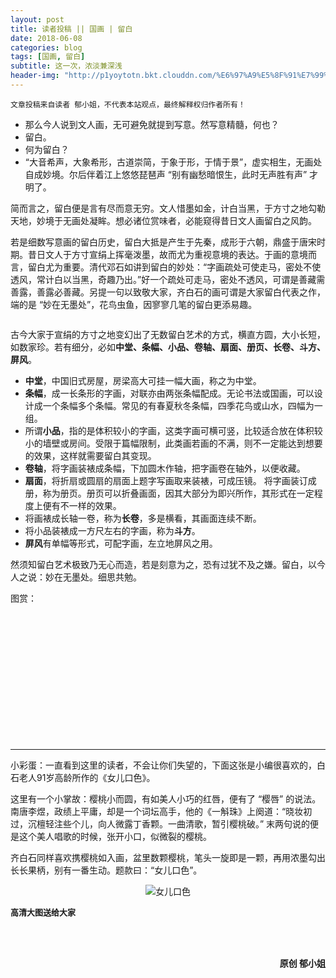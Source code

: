 ```yaml
---
layout: post
title: 读者投稿 || 国画 | 留白
date: 2018-06-08
categories: blog
tags: [国画, 留白]
subtitle: 这一次，浓淡兼深浅
header-img: "http://p1yoytotn.bkt.clouddn.com/%E6%97%A9%E5%8F%91%E7%99%BD%E5%B8%9D%E5%9F%8E.jpeg"
---
```


`文章投稿来自读者 郁小姐，不代表本站观点，最终解释权归作者所有！`

- 那么今人说到文人画，无可避免就提到写意。然写意精髓，何也？
- 留白。
- 何为留白？
- “大音希声，大象希形，古道崇简，于象于形，于情于景”，虚实相生，无画处自成妙境。尔后伴着江上悠悠琵琶声 “别有幽愁暗恨生，此时无声胜有声” 才明了。

简而言之，留白便是言有尽而意无穷。文人惜墨如金，计白当黑，于方寸之地勾勒天地，妙境于无画处凝眸。想必诸位赏味者，必能窥得昔日文人画留白之风韵。

若是细数写意画的留白历史，留白大抵是产生于先秦，成形于六朝，鼎盛于唐宋时期。昔日文人于方寸宣绢上挥毫泼墨，故而尤为重视意境的表达。于画的意境而言，留白尤为重要。清代邓石如讲到留白的妙处：“字画疏处可使走马，密处不使透风，常计白以当黑，奇趣乃出。”好一个疏处可走马，密处不透风，可谓是善藏需善露，善露必善藏。另提一句以致敬大家，齐白石的画可谓是大家留白代表之作，端的是 “妙在无墨处”，花鸟虫鱼，因寥寥几笔的留白更添易趣。

<div align="center"><img src="http://p1yoytotn.bkt.clouddn.com/%E7%99%BD%E7%9F%B3%20%E8%99%BE.jpg" alt="" /></div>

古今大家于宣绢的方寸之地变幻出了无数留白艺术的方式，横直方圆，大小长短，如数家珍。若有细分，必如**中堂、条幅、小品、卷轴、扇面、册页、长卷、斗方、屏风**。

- **中堂**，中国旧式房屋，房梁高大可挂一幅大画，称之为中堂。
- **条幅**，成一长条形的字画，对联亦由两张条幅配成。无论书法或国画，可以设计成一个条幅多个条幅。常见的有春夏秋冬条幅，四季花鸟或山水，四幅为一组。
- 所谓**小品**，指的是体积较小的字画，这类字画可横可竖，比较适合放在体积较小的墙壁或房间。受限于篇幅限制，此类画若画的不满，则不一定能达到想要的效果，这样就需要留白其变现。
- **卷轴**，将字画装裱成条幅，下加圆木作轴，把字画卷在轴外，以便收藏。
- **扇面**，将折扇或圆扇的扇面上题字写画取来装裱，可成压镜。
将字画装订成册，称为册页。册页可以折叠画面，因其大部分为即兴所作，其形式在一定程度上便有不一样的效果。
- 将画裱成长轴一卷，称为**长卷**，多是横看，其画面连续不断。
- 将小品装裱成一方尺左右的字画，称为**斗方**。
- **屏风**有单幅等形式，可配字画，左立地屏风之用。

然须知留白艺术极致乃无心而造，若是刻意为之，恐有过犹不及之嫌。留白，以今人之说：妙在无墨处。细思共勉。


图赏：
<div align="center"><img src="http://p1yoytotn.bkt.clouddn.com/IMG_6089.JPG" alt="" /></div><br><br>
<div align="center"><img src="http://p1yoytotn.bkt.clouddn.com/IMG_6087.JPG" alt="" /></div><br><br>
<div align="center"><img src="http://p1yoytotn.bkt.clouddn.com/IMG_6086.JPG" alt="" /></div><br><br>
<div align="center"><img src="http://p1yoytotn.bkt.clouddn.com/IMG_6085.JPG" alt="" /></div><br><br>
<div align="center"><img src="http://p1yoytotn.bkt.clouddn.com/IMG_6084.JPG" alt="" /></div><br><br>
<div align="center"><img src="http://p1yoytotn.bkt.clouddn.com/IMG_6083.JPG" alt="" /></div><br><br>


---
小彩蛋：一直看到这里的读者，不会让你们失望的，下面这张是小编很喜欢的，白石老人91岁高龄所作的《女儿口色》。

这里有一个小掌故：樱桃小而圆，有如美人小巧的红唇，便有了 “樱唇” 的说法。南唐李煜，政绩上平庸，却是一个词坛高手，他的《一斛珠》上阕道：“晓妆初过，沉檀轻注些个儿，向人微露丁香颗。一曲清歌，暂引樱桃破。” 末两句说的便是这个美人唱歌的时候，张开小口，似微裂的樱桃。

齐白石同样喜欢携樱桃如入画，盆里数颗樱桃，笔头一旋即是一颗，再用浓墨勾出长长果柄，别有一番生动。题款曰：“女儿口色”。

<div align="center"><img src="https://i.postimg.cc/J4W8TsBm/image.jpg" alt="女儿口色" /></div>

<font size="2"><b>高清大图送给大家</b></font>

<br><br>

<div align="right"><b>原创 郁小姐</b></div>
